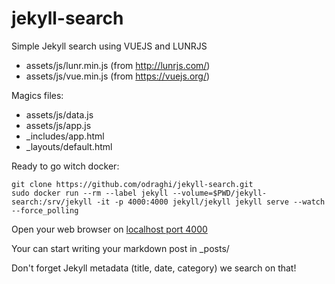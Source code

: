 # jekyll-search
Simple Jekyll search using  VUEJS and LUNRJS
- assets/js/lunr.min.js (from http://lunrjs.com/)
- assets/js/vue.min.js (from https://vuejs.org/)

Magics files:
- assets/js/data.js
- assets/js/app.js
- _includes/app.html
- _layouts/default.html

Ready to go witch docker:
```
git clone https://github.com/odraghi/jekyll-search.git
sudo docker run --rm --label jekyll --volume=$PWD/jekyll-search:/srv/jekyll -it -p 4000:4000 jekyll/jekyll jekyll serve --watch --force_polling
```

Open your web browser on [localhost port 4000](http://localhost:4000/) 

Your can start writing your markdown post in _posts/

Don't forget Jekyll metadata (title, date, category) we search on that!
